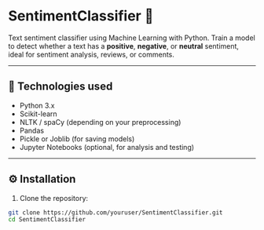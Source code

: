 # SentimentClassifier 🚀

Text sentiment classifier using Machine Learning with Python. Train a model to detect whether a text has a **positive**, **negative**, or **neutral** sentiment, ideal for sentiment analysis, reviews, or comments.

---

## 🧠 Technologies used

- Python 3.x
- Scikit-learn
- NLTK / spaCy (depending on your preprocessing)
- Pandas
- Pickle or Joblib (for saving models)
- Jupyter Notebooks (optional, for analysis and testing)

---

## ⚙️ Installation

1. Clone the repository:
```bash
git clone https://github.com/youruser/SentimentClassifier.git
cd SentimentClassifier
